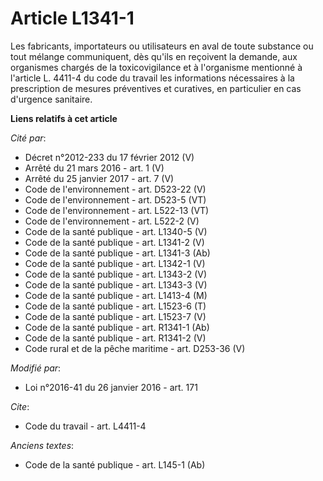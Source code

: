 # Article L1341-1

Les fabricants, importateurs ou utilisateurs en aval de toute substance ou tout mélange communiquent, dès qu'ils en reçoivent
la demande, aux organismes chargés de la toxicovigilance et à l'organisme mentionné à l'article L. 4411-4 du code du travail
les informations nécessaires à la prescription de mesures préventives et curatives, en particulier en cas d'urgence
sanitaire.

**Liens relatifs à cet article**

_Cité par_:

  - Décret n°2012-233 du 17 février 2012 (V)
  - Arrêté du 21 mars 2016 - art. 1 (V)
  - Arrêté du 25 janvier 2017 - art. 7 (V)
  - Code de l'environnement - art. D523-22 (V)
  - Code de l'environnement - art. D523-5 (VT)
  - Code de l'environnement - art. L522-13 (VT)
  - Code de l'environnement - art. L522-2 (V)
  - Code de la santé publique - art. L1340-5 (V)
  - Code de la santé publique - art. L1341-2 (V)
  - Code de la santé publique - art. L1341-3 (Ab)
  - Code de la santé publique - art. L1342-1 (V)
  - Code de la santé publique - art. L1343-2 (V)
  - Code de la santé publique - art. L1343-3 (V)
  - Code de la santé publique - art. L1413-4 (M)
  - Code de la santé publique - art. L1523-6 (T)
  - Code de la santé publique - art. L1523-7 (V)
  - Code de la santé publique - art. R1341-1 (Ab)
  - Code de la santé publique - art. R1341-2 (V)
  - Code rural et de la pêche maritime - art. D253-36 (V)

_Modifié par_:

  - Loi n°2016-41 du 26 janvier 2016 - art. 171

_Cite_:

  - Code du travail - art. L4411-4

_Anciens textes_:

  - Code de la santé publique - art. L145-1 (Ab)
